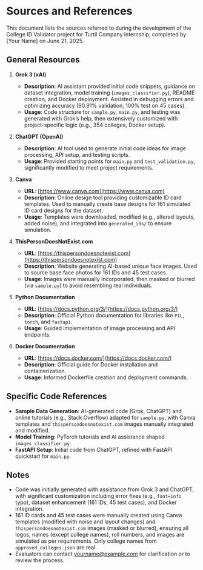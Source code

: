 # Sources and References

This document lists the sources referred to during the development of the College ID Validator project for Turtil Company internship, completed by [Your Name] on June 21, 2025.

## General Resources
1. **Grok 3 (xAI)**  
   - **Description**: AI assistant provided initial code snippets, guidance on dataset integration, model training (`images_classifier.py`), README creation, and Docker deployment. Assisted in debugging errors and optimizing accuracy (90.91% validation, 100% test on 45 cases).  
   - **Usage**: Code structure for `sample.py`, `main.py`, and testing was generated with Grok’s help, then extensively customized with project-specific logic (e.g., 354 colleges, Docker setup).

2. **ChatGPT (OpenAI)**  
   - **Description**: AI tool used to generate initial code ideas for image processing, API setup, and testing scripts.  
   - **Usage**: Provided starting points for `main.py` and `test_validation.py`, significantly modified to meet project requirements.

3. **Canva**  
   - **URL**: [https://www.canva.com](https://www.canva.com)  
   - **Description**: Online design tool providing customizable ID card templates. Used to manually create base designs for 161 simulated ID card designs for the dataset.  
   - **Usage**: Templates were downloaded, modified (e.g., altered layouts, added noise), and integrated into `generated_ids/` to ensure simulation.

4. **ThisPersonDoesNotExist.com**  
   - **URL**: [https://thispersondoesnotexist.com](https://thispersondoesnotexist.com)  
   - **Description**: Website generating AI-based unique face images. Used to source base face photos for 161 IDs and 45 test cases.  
   - **Usage**: Images were manually incorporated, then masked or blurred (via `sample.py`) to avoid resembling real individuals.

5. **Python Documentation**  
   - **URL**: [https://docs.python.org/3/](https://docs.python.org/3/)  
   - **Description**: Official Python documentation for libraries like `PIL`, `torch`, and `fastapi`.  
   - **Usage**: Guided implementation of image processing and API endpoints.

6. **Docker Documentation**  
   - **URL**: [https://docs.docker.com/](https://docs.docker.com/)  
   - **Description**: Official guide for Docker installation and containerization.  
   - **Usage**: Informed Dockerfile creation and deployment commands.

## Specific Code References
- **Sample Data Generation**: AI-generated code (Grok, ChatGPT) and online tutorials (e.g., Stack Overflow) adapted for `sample.py`, with Canva templates and `thispersondoesnotexist.com` images manually integrated and modified.
- **Model Training**: PyTorch tutorials and AI assistance shaped `images_classifier.py`.
- **FastAPI Setup**: Initial code from ChatGPT, refined with FastAPI quickstart for `main.py`.

## Notes
- Code was initially generated with assistance from Grok 3 and ChatGPT, with significant customization including error fixes (e.g., `font=info` typo), dataset enhancement (161 IDs, 45 test cases), and Docker integration.
- 161 ID cards and 45 test cases were manually created using Canva templates (modified with noise and layout changes) and `thispersondoesnotexist.com` images (masked or blurred), ensuring all logos, names (except college names), roll numbers, and images are simulated as per requirements. Only college names from `approved_colleges.json` are real.
- Evaluators can contact [yourname@example.com](mailto:yourname@example.com) for clarification or to review the process.